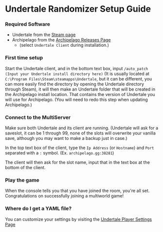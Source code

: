 # Undertale Randomizer Setup Guide

### Required Software

- Undertale from the [Steam page](https://store.steampowered.com/app/391540)
- Archipelago from the [Archipelago Releases Page](https://github.com/ArchipelagoMW/Archipelago/releases)
    - (select `Undertale Client` during installation.)

### First time setup

Start the Undertale client, and in the bottom text box, input `/auto_patch (Input your Undertale install directory here)` (It is usually located at `C:\Program Files\Steam\steamapps\Undertale`, but it can be different, you can more easily find the directory
by opening the Undertale directory through Steam), it will then make an Undertale folder that will be created in the
Archipelago install location. That contains the version of Undertale you will use for Archipelago. (You will need to
redo this step when updating Archipelago.)

### Connect to the MultiServer

Make sure both Undertale and its client are running. (Undertale will ask for a saveslot, it can be 1 through 99, none 
of the slots will overwrite your vanilla save, although you may want to make a backup just in case.)

In the top text box of the client, type the 
`Ip Address` (or `Hostname`) and `Port` separated with a `:` symbol. (Ex. `archipelago.gg:38281`)

The client will then ask for the slot name, input that in the text box at the bottom of the client.

### Play the game

When the console tells you that you have joined the room, you're all set. Congratulations on successfully joining a
multiworld game!

### Where do I get a YAML file?

You can customize your settings by visiting the [Undertale Player Settings Page](/games/Undertale/player-settings)
